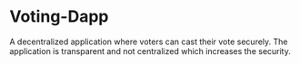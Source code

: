 # Voting-Dapp
A decentralized application where voters can cast their vote securely. The application is transparent and not centralized which increases the security.
